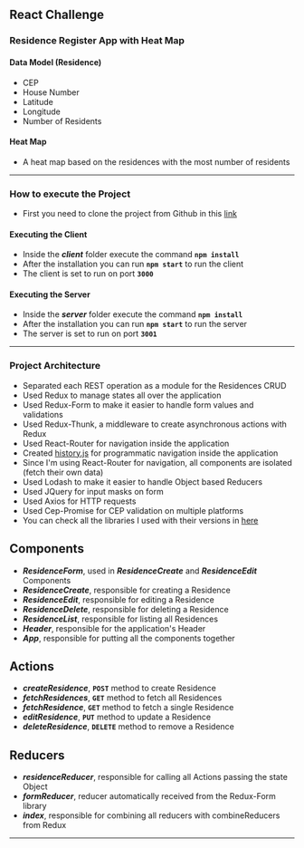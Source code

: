 ## React Challenge

### Residence Register App with Heat Map

#### Data Model (Residence)

- CEP
- House Number
- Latitude
- Longitude
- Number of Residents

#### Heat Map

- A heat map based on the residences with the most number of residents

---

### How to execute the Project

- First you need to clone the project from Github in this [link](https://github.com/marco-amorim/desafio-react.git)

#### **Executing the Client**

- Inside the **_client_** folder execute the command **`npm install`**
- After the installation you can run **`npm start`** to run the client
- The client is set to run on port **`3000`**

#### **Executing the Server**

- Inside the **_server_** folder execute the command **`npm install`**
- After the installation you can run **`npm start`** to run the server
- The server is set to run on port **`3001`**

---

### Project Architecture

- Separated each REST operation as a module for the Residences CRUD
- Used Redux to manage states all over the application
- Used Redux-Form to make it easier to handle form values and validations
- Used Redux-Thunk, a middleware to create asynchronous actions with Redux
- Used React-Router for navigation inside the application
- Created [history.js](https://github.com/marco-amorim/desafio-react/blob/master/client/src/history.js) for programmatic navigation inside the application
- Since I'm using React-Router for navigation, all components are isolated (fetch their own data)
- Used Lodash to make it easier to handle Object based Reducers
- Used JQuery for input masks on form
- Used Axios for HTTP requests
- Used Cep-Promise for CEP validation on multiple platforms
- You can check all the libraries I used with their versions in [here](https://github.com/marco-amorim/desafio-react/blob/master/client/package.json)

## Components

- **_ResidenceForm_**, used in **_ResidenceCreate_** and **_ResidenceEdit_** Components
- **_ResidenceCreate_**, responsible for creating a Residence
- **_ResidenceEdit_**, responsible for editing a Residence
- **_ResidenceDelete_**, responsible for deleting a Residence
- **_ResidenceList_**, responsible for listing all Residences
- **_Header_**, responsible for the application's Header
- **_App_**, responsible for putting all the components together

## Actions

- **_createResidence_**, **`POST`** method to create Residence
- **_fetchResidences_**, **`GET`** method to fetch all Residences
- **_fetchResidence_**, **`GET`** method to fetch a single Residence
- **_editResidence_**, **`PUT`** method to update a Residence
- **_deleteResidence_**, **`DELETE`** method to remove a Residence

## Reducers

- **_residenceReducer_**, responsible for calling all Actions passing the state Object
- **_formReducer_**, reducer automatically received from the Redux-Form library
- **_index_**, responsible for combining all reducers with combineReducers from Redux

---
